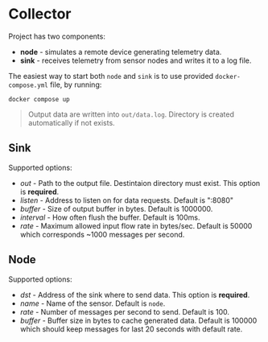 # Collector

Project has two components:
* **node** - simulates a remote device generating telemetry data.
* **sink** - receives telemetry from sensor nodes and writes it to a log file.

The easiest way to start both `node` and `sink` is to use provided `docker-compose.yml` file, by running:
```
docker compose up
```

> Output data are written into `out/data.log`.
> Directory is created automatically if not exists.


## Sink

Supported options:
  - *out* - Path to the output file. Destintaion directory must exist. This option is **required**.
  - *listen* - Address to listen on for data requests. Default is ":8080"
  - *buffer* - Size of output buffer in bytes. Default is 1000000.
  - *interval* - How often flush the buffer. Default is 100ms.
  - *rate* - Maximum allowed input flow rate in bytes/sec.  Default is 50000 which corresponds ~1000 messages per second.


## Node

Supported options:
  - *dst* - Address of the sink where to send data. This option is **required**.
  - *name* - Name of the sensor. Default is `node`.
  - *rate* - Number of messages per second to send. Default is 100.
  - *buffer* - Buffer size in bytes to cache generated data. Default is 100000 which should keep messages for last 20 seconds with default rate.
